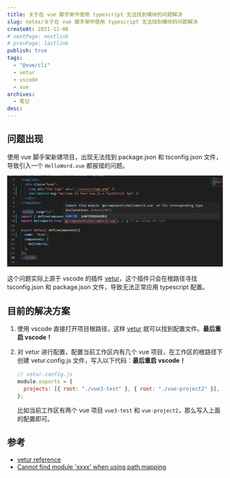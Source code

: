 ```yaml
---
title: 关于在 vue 脚手架中使用 typescript 无法找到模块的问题解决
slug: notes/关于在 vue 脚手架中使用 typescript 无法找到模块的问题解决
createAt: 2021-11-06
# nextPage: nextlink
# prevPage: lastlink
publish: true
tags:
  - "@vue/cli"
  - vetur
  - vscode
  - vue
archives:
  - 笔记
desc:
---
```


## 问题出现

使用 vue 脚手架新建项目，出现无法找到 package.json 和 tsconfig.json 文件，导致引入一个 `HelloWord.vue` 都报错的问题。

![](../assets/QQ截图20211106145838.png)

这个问题实际上源于 vscode 的插件 [vetur][1]，这个插件只会在根路径寻找 tsconfig.json 和 package.json 文件，导致无法正常应用 typescript 配置。

## 目前的解决方案

1. 使用 vscode 直接打开项目根路径，这样 [vetur][1] 就可以找到配置文件。**最后重启 vscode！**

1. 对 vetur 进行配置，配置当前工作区内有几个 vue 项目，在工作区的根路径下创建 vetur.config.js 文件，写入以下代码：**最后重启 vscode！**

   ```js
   // vetur.config.js
   module.exports = {
     projects: [{ root: "./vue3-test" }, { root: "./vue-project2" }],
   };
   ```

   比如当前工作区有两个 vue 项目 `vue3-test` 和 `vue-project2`，那么写入上面的配置即可。

## 参考

- [vetur reference][2]
- [Cannot find module 'xxxx' when using path mapping][3]

[1]: https://vuejs.github.io/vetur/
[2]: https://vuejs.github.io/vetur/reference/
[3]: https://github.com/vuejs/vetur/issues/762#issuecomment-894514189
